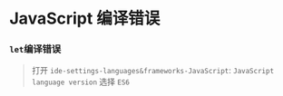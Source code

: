 # JavaScript 编译错误

### `let`编译错误
> 打开 `ide-settings-languages&frameworks-JavaScript`: `JavaScript language version` 选择 `ES6`
